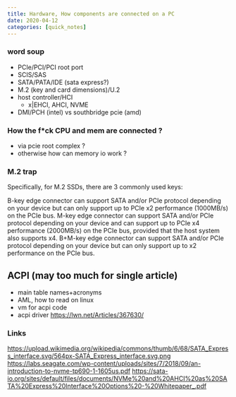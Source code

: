 ```yaml
---
title: Hardware, How components are connected on a PC
date: 2020-04-12
categories: [quick_notes]
---
```


### word soup

* PCIe/PCI/PCI root port
* SCIS/SAS
* SATA/PATA/IDE (sata express?)
* M.2 (key and card dimensions)/U.2
* host controller/HCI
  * x|EHCI, AHCI, NVME
* DMI/PCH (intel) vs southbridge pcie (amd)

### How the f\*ck CPU and mem are connected ?

* via pcie root complex ?
* otherwise how can memory io work ?

### M.2 trap

Specifically, for M.2 SSDs, there are 3 commonly used keys:

B-key edge connector can support SATA and/or PCIe protocol depending on your device but can only support up to PCIe x2 performance (1000MB/s) on the PCIe bus.
M-key edge connector can support SATA and/or PCIe protocol depending on your device and can support up to PCIe x4 performance (2000MB/s) on the PCIe bus, provided that the host system also supports x4.
B+M-key edge connector can support SATA and/or PCIe protocol depending on your device but can only support up to x2 performance on the PCIe bus.

## ACPI (may too much for single article)

* main table names+acronyms
* AML, how to read on linux
* vm for acpi code
* acpi driver https://lwn.net/Articles/367630/

### Links

https://upload.wikimedia.org/wikipedia/commons/thumb/6/68/SATA_Express_interface.svg/564px-SATA_Express_interface.svg.png
https://labs.seagate.com/wp-content/uploads/sites/7/2018/09/an-introduction-to-nvme-tp690-1-1605us.pdf
https://sata-io.org/sites/default/files/documents/NVMe%20and%20AHCI%20as%20SATA%20Express%20Interface%20Options%20-%20Whitepaper_.pdf
